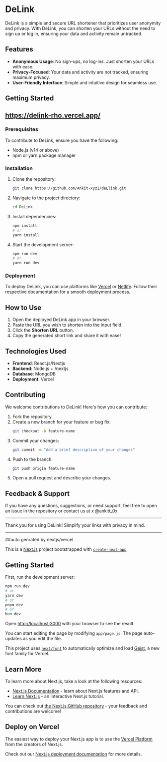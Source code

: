 # DeLink

DeLink is a simple and secure URL shortener that prioritizes user anonymity and privacy. With DeLink, you can shorten your URLs without the need to sign up or log in, ensuring your data and activity remain untracked.

## Features

- **Anonymous Usage**: No sign-ups, no log-ins. Just shorten your URLs with ease.
- **Privacy-Focused**: Your data and activity are not tracked, ensuring maximum privacy.
- **User-Friendly Interface**: Simple and intuitive design for seamless use.

## Getting Started

## https://delink-rho.vercel.app/

### Prerequisites
To contribute to DeLink, ensure you have the following:
- Node.js (v14 or above)
- npm or yarn package manager

### Installation

1. Clone the repository:
   ```bash
   git clone https://github.com/Ankit-xyz1/deLlink.git
   ```
2. Navigate to the project directory:
   ```bash
   cd DeLink
   ```
3. Install dependencies:
   ```bash
   npm install
   # or
   yarn install
   ```

4. Start the development server:
   ```bash
   npm run dev
   # or
   yarn run dev
   ```

### Deployment

To deploy DeLink, you can use platforms like [Vercel](https://vercel.com/) or [Netlify](https://www.netlify.com/). Follow their respective documentation for a smooth deployment process.

## How to Use

1. Open the deployed DeLink app in your browser.
2. Paste the URL you wish to shorten into the input field.
3. Click the **Shorten URL** button.
4. Copy the generated short link and share it with ease!

## Technologies Used

- **Frontend**: React.js/Nextjs
- **Backend**: Node.js + /nextjs
- **Database**: MongoDB
- **Deployment**: Vercel

## Contributing

We welcome contributions to DeLink! Here's how you can contribute:

1. Fork the repository.
2. Create a new branch for your feature or bug fix:
   ```bash
   git checkout -b feature-name
   ```
3. Commit your changes:
   ```bash
   git commit -m "Add a brief description of your changes"
   ```
4. Push to the branch:
   ```bash
   git push origin feature-name
   ```
5. Open a pull request and describe your changes.


## Feedback & Support

If you have any questions, suggestions, or need support, feel free to open an issue in the repository or contact us at x @ankitt_0x

---

Thank you for using DeLink! Simplify your links with privacy in mind.







----------------------------------------------------------------------------------------------


##auto genrated by nextjs/vercel 

This is a [Next.js](https://nextjs.org) project bootstrapped with [`create-next-app`](https://github.com/vercel/next.js/tree/canary/packages/create-next-app).

## Getting Started

First, run the development server:

```bash
npm run dev
# or
yarn dev
# or
pnpm dev
# or
bun dev
```

Open [http://localhost:3000](http://localhost:3000) with your browser to see the result.

You can start editing the page by modifying `app/page.js`. The page auto-updates as you edit the file.

This project uses [`next/font`](https://nextjs.org/docs/app/building-your-application/optimizing/fonts) to automatically optimize and load [Geist](https://vercel.com/font), a new font family for Vercel.

## Learn More

To learn more about Next.js, take a look at the following resources:

- [Next.js Documentation](https://nextjs.org/docs) - learn about Next.js features and API.
- [Learn Next.js](https://nextjs.org/learn) - an interactive Next.js tutorial.

You can check out [the Next.js GitHub repository](https://github.com/vercel/next.js) - your feedback and contributions are welcome!

## Deploy on Vercel

The easiest way to deploy your Next.js app is to use the [Vercel Platform](https://vercel.com/new?utm_medium=default-template&filter=next.js&utm_source=create-next-app&utm_campaign=create-next-app-readme) from the creators of Next.js.

Check out our [Next.js deployment documentation](https://nextjs.org/docs/app/building-your-application/deploying) for more details.
